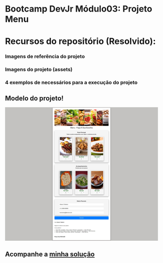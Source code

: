 # Bootcamp DevJr Módulo03: Projeto Menu

# Recursos do repositório (Resolvido):

### Imagens de referência do projeto
### Imagens do projeto (assets)
### 4 exemplos de necessários para a execução do projeto

## Modelo do projeto! 
![alt text](Modulo3-Projeto-Menu-2.jpeg)

## Acompanhe a [minha solução](cardapio/index.html)
